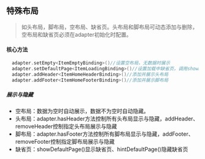## 特殊布局
> 如头布局，脚布局，空布局、缺省页。头布局和脚布局可动态添加与删除，空布局和缺省页必须在adapter初始化时配置。


#### 核心方法

```kotlin
  adapter.setEmpty<ItemEmptyBinding>()//设置空布局，无数据时展示
  adapter.setDefaultPage<ItemLoadingBinding>()//设置加载中缺省页，调用showDefaultPage()方法时显示
  adapter.addHeader<ItemHomeHeaderBinding>()//添加并展示头布局
  adapter.addFooter<ItemHomeFooterBinding>()//添加并展示脚布局
```

##### 展示与隐藏
- 空布局：数据为空时自动展示，数据不为空时自动隐藏。
- 头布局：adapter.hasHeader方法控制所有头布局显示与隐藏，addHeader、removeHeader控制指定头布局展示与隐藏
- 脚布局：adapter.hasFooter方法控制所有脚布局显示与隐藏，addFooter、removeFooter控制指定脚布局展示与隐藏
- 缺省页：showDefaultPage()显示缺省页、hintDefaultPage()隐藏缺省页

